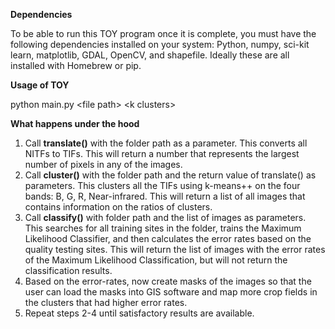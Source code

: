 <b>Dependencies</b>

To be able to run this TOY program once it is complete, you must have the following dependencies installed on your system:
Python, numpy, sci-kit learn, matplotlib, GDAL, OpenCV, and shapefile. Ideally these are all installed with Homebrew or pip.

<b>Usage of TOY</b> 

python main.py \<file path> \<k clusters>

<b> What happens under the hood </b>

1. Call <b>translate()</b> with the folder path as a parameter. This converts all NITFs to TIFs. This will return a number that represents the largest number of pixels in any of the images.
2. Call <b>cluster()</b> with the folder path and the return value of translate() as parameters. This clusters all the TIFs using k-means++ on the four bands: B, G, R, Near-infrared. This will return a list of all images that contains information on the ratios of clusters.
3. Call <b>classify()</b> with folder path and the list of images as parameters. This searches for all training sites in the folder, trains the Maximum Likelihood Classifier, and then calculates the error rates based on the quality testing sites. This will return the list of images with the error rates of the Maximum Likelihood Classification, but will not return the classification results.
4. Based on the error-rates, now create masks of the images so that the user can load the masks into GIS software and map more crop fields in the clusters that had higher error rates. 
5. Repeat steps 2-4 until satisfactory results are available.
